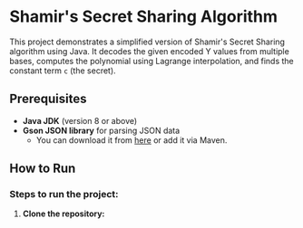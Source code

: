 # Shamir's Secret Sharing Algorithm

This project demonstrates a simplified version of Shamir's Secret Sharing algorithm using Java. It decodes the given encoded Y values from multiple bases, computes the polynomial using Lagrange interpolation, and finds the constant term `c` (the secret).

## Prerequisites

- **Java JDK** (version 8 or above)
- **Gson JSON library** for parsing JSON data
  - You can download it from [here](https://mvnrepository.com/artifact/com.google.code.gson/gson/2.8.9) or add it via Maven.

## How to Run

### Steps to run the project:

1. **Clone the repository:**
